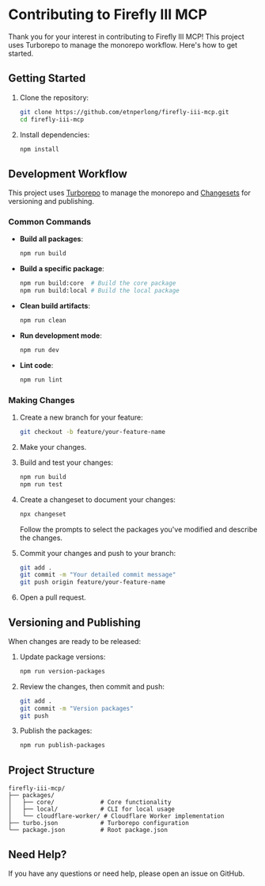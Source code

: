 # Contributing to Firefly III MCP

Thank you for your interest in contributing to Firefly III MCP! This project uses Turborepo to manage the monorepo workflow. Here's how to get started.

## Getting Started

1. Clone the repository:
   ```bash
   git clone https://github.com/etnperlong/firefly-iii-mcp.git
   cd firefly-iii-mcp
   ```

2. Install dependencies:
   ```bash
   npm install
   ```

## Development Workflow

This project uses [Turborepo](https://turbo.build/) to manage the monorepo and [Changesets](https://github.com/changesets/changesets) for versioning and publishing.

### Common Commands

- **Build all packages**: 
  ```bash
  npm run build
  ```

- **Build a specific package**:
  ```bash
  npm run build:core  # Build the core package
  npm run build:local # Build the local package
  ```

- **Clean build artifacts**:
  ```bash
  npm run clean
  ```

- **Run development mode**:
  ```bash
  npm run dev
  ```

- **Lint code**:
  ```bash
  npm run lint
  ```

### Making Changes

1. Create a new branch for your feature:
   ```bash
   git checkout -b feature/your-feature-name
   ```

2. Make your changes.

3. Build and test your changes:
   ```bash
   npm run build
   npm run test
   ```

4. Create a changeset to document your changes:
   ```bash
   npx changeset
   ```
   Follow the prompts to select the packages you've modified and describe the changes.

5. Commit your changes and push to your branch:
   ```bash
   git add .
   git commit -m "Your detailed commit message"
   git push origin feature/your-feature-name
   ```

6. Open a pull request.

## Versioning and Publishing

When changes are ready to be released:

1. Update package versions:
   ```bash
   npm run version-packages
   ```

2. Review the changes, then commit and push:
   ```bash
   git add .
   git commit -m "Version packages"
   git push
   ```

3. Publish the packages:
   ```bash
   npm run publish-packages
   ```

## Project Structure

```
firefly-iii-mcp/
├── packages/
│   ├── core/             # Core functionality
│   ├── local/            # CLI for local usage
│   └── cloudflare-worker/ # Cloudflare Worker implementation
├── turbo.json            # Turborepo configuration
└── package.json          # Root package.json
```

## Need Help?

If you have any questions or need help, please open an issue on GitHub. 